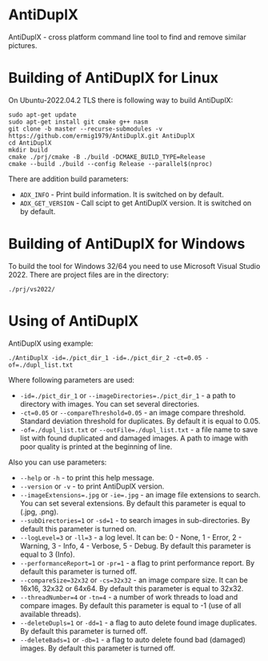 AntiDuplX
=========
AntiDuplX - cross platform command line tool to find and remove similar pictures.

Building of AntiDuplX for Linux
===============================

On Ubuntu-2022.04.2 TLS there is following way to build AntiDuplX:

	sudo apt-get update
	sudo apt-get install git cmake g++ nasm
	git clone -b master --recurse-submodules -v https://github.com/ermig1979/AntiDuplX.git AntiDuplX
	cd AntiDuplX
	mkdir build
	cmake ./prj/cmake -B ./build -DCMAKE_BUILD_TYPE=Release
	cmake --build ./build --config Release --parallel$(nproc)

There are addition build parameters:

* `ADX_INFO` - Print build information. It is switched on by default.
* `ADX_GET_VERSION` - Call scipt to get AntiDuplX version. It is switched on by default.

Building of AntiDuplX for Windows
=================================

To build the tool for Windows 32/64 you need to use Microsoft Visual Studio 2022. 
There are project files are in the directory: 

`./prj/vs2022/`

Using of AntiDuplX
==================

AntiDuplX using example:

	./AntiDuplX -id=./pict_dir_1 -id=./pict_dir_2 -ct=0.05 -of=./dupl_list.txt

Where following parameters are used:

* `-id=./pict_dir_1` or `--imageDirectories=./pict_dir_1` - a path to directory with images. You can set several directories.
* `-ct=0.05` or `--compareThreshold=0.05` - an image compare threshold. Standard deviation threshold for duplicates. By default it is equal to 0.05.
* `-of=./dupl_list.txt` or `--outFile=./dupl_list.txt` - a file name to save list with found duplicated and damaged images. A path to image with poor quality is printed at the beginning of line.

Also you can use parameters:
* `--help` or `-h` - to print this help message.
* `--version` or `-v` - to print AntiDuplX version.
* `--imageExtensions=.jpg` or `-ie=.jpg` - an image file extensions to search. You can set several extensions. By default this parameter is equal to (.jpg, .png).
* `--subDirectories=1` or `-sd=1` - to search images in sub-directories. By default this parameter is turned on.
* `--logLevel=3` or `-ll=3` - a log level. It can be: 0 - None, 1 - Error, 2 - Warning, 3 - Info, 4 - Verbose, 5 - Debug. By default this parameter is equal to 3 (Info).
* `--performanceReport=1` or `-pr=1` - a flag to print performance report. By default this parameter is turned off.
* `--compareSize=32x32` or `-cs=32x32` - an image compare size. It can be 16x16, 32x32 or 64x64. By default this parameter is equal to 32x32.
* `--threadNumber=4` or `-tn=4` - a number of work threads to load and compare images. By default this parameter is equal to -1 (use of all available threads).
* `--deleteDupls=1` or `-dd=1` - a flag to auto delete found image duplicates. By default this parameter is turned off.
* `--deleteBads=1` or `-db=1` - a flag to auto delete found bad (damaged) images. By default this parameter is turned off.
